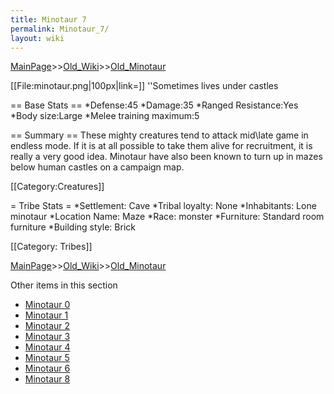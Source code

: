 ```yaml
---
title: Minotaur 7
permalink: Minotaur_7/
layout: wiki
---
```


[MainPage](/keeperrl_wiki/ "wikilink")>>[Old_Wiki](/keeperrl_wiki/Old_Wiki "wikilink")>>[Old_Minotaur](/keeperrl_wiki/Old_Minotaur "wikilink")

[[File:minotaur.png|100px|link=]] ''Sometimes lives under castles

== Base Stats ==
*Defense:45
*Damage:35
*Ranged Resistance:Yes
*Body size:Large
*Melee training maximum:5

== Summary ==
These mighty creatures tend to attack mid\late game in endless mode. If it is at all possible to take them alive for recruitment, it is really a very good idea. Minotaur have also been known to turn up in mazes below human castles on a campaign map.

[[Category:Creatures]]

= Tribe Stats =
*Settlement: Cave
*Tribal loyalty: None
*Inhabitants: Lone minotaur
*Location Name: Maze
*Race: monster
*Furniture: Standard room furniture
*Building style: Brick 

[[Category: Tribes]]

[MainPage](/keeperrl_wiki/ "wikilink")>>[Old_Wiki](/keeperrl_wiki/Old_Wiki "wikilink")>>[Old_Minotaur](/keeperrl_wiki/Old_Minotaur "wikilink")

Other items in this section
-    [Minotaur 0](/keeperrl_wiki/Minotaur_0 "wikilink")
-    [Minotaur 1](/keeperrl_wiki/Minotaur_1 "wikilink")
-    [Minotaur 2](/keeperrl_wiki/Minotaur_2 "wikilink")
-    [Minotaur 3](/keeperrl_wiki/Minotaur_3 "wikilink")
-    [Minotaur 4](/keeperrl_wiki/Minotaur_4 "wikilink")
-    [Minotaur 5](/keeperrl_wiki/Minotaur_5 "wikilink")
-    [Minotaur 6](/keeperrl_wiki/Minotaur_6 "wikilink")
-    [Minotaur 8](/keeperrl_wiki/Minotaur_8 "wikilink")
